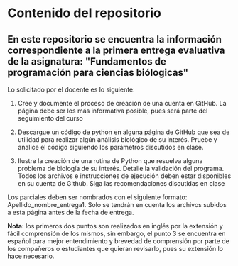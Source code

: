# Contenido del repositorio
## En este repositorio se encuentra la información correspondiente a la primera entrega evaluativa de la asignatura: "Fundamentos de programación para ciencias biólogicas"
Lo solicitado por el docente es lo siguiente:

1. Cree y documente el proceso de creación de una cuenta en GitHub. La página debe ser los más informativa posible, pues será parte del seguimiento del curso

2. Descargue un código de python en alguna página de GitHub que sea de utilidad para realizar algún análisis biológico de su interés. Pruebe y analice el código siguiendo los parámetros discutidos en clase.

3. Ilustre la creación de una rutina de Python que resuelva alguna problema de biología de su interés. Detalle la validación del programa. Todos los archivos e instrucciones de ejecución deben estar disponibles en su cuenta de Github. Siga las recomendaciones discutidas en clase



Los parciales deben ser nombrados con el siguiente formato: Apellido_nombre_entrega1. Solo se tendrán en cuenta los archivos subidos a esta página antes de la fecha de entrega.

**Nota:** los primeros dos puntos son realizados en inglés por la extensión y fácil comprensión de los mismos, sin embargo, el punto 3 se encuentra en español para mejor entendimiento y brevedad de comprensión por parte de los compañeros o estudiantes que quieran revisarlo, pues su extensión lo hace necesario.
